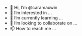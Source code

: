 - 👋 Hi, I’m @caramaxwin
- 👀 I’m interested in ...
- 🌱 I’m currently learning ...
- 💞️ I’m looking to collaborate on ...
- 📫 How to reach me ...

<!---
caramaxwin/caramaxwin is a ✨ special ✨ repository because its `README.md` (this file) appears on your GitHub profile.
You can click the Preview link to take a look at your changes.
--->
